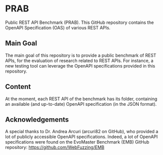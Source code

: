 # PRAB
Public REST API Benchmark (PRAB). This GitHub repository contains the OpenAPI Specification (OAS) of various REST APIs.

## Main Goal
The main goal of this repository is to provide a public benchmark of REST APIs, for the evaluation of research related to REST APIs. For instance, a new testing tool can leverage the OpenAPI specifications provided in this repository.

## Content
At the moment, each REST API of the benchmark has its folder, containing an available (and up-to-date) OpenAPI specification (in the JSON format).

## Acknowledgements
A special thanks to Dr. Andrea Arcuri (arcuri82 on GitHub), who provided a lot of publicly accessible OpenAPI specifications. Indeed, a lot of OpenAPI specifications were found on the EvoMaster Benchmark (EMB) GitHub repository: https://github.com/WebFuzzing/EMB
